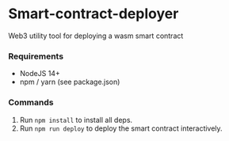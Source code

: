 # Smart-contract-deployer

Web3 utility tool for deploying a wasm smart contract

### Requirements

-   NodeJS 14+
-   npm / yarn (see package.json)

### Commands

1. Run `npm install` to install all deps.
2. Run `npm run deploy` to deploy the smart contract interactively.